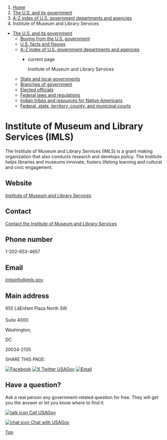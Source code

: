 1. [Home](/)
2. [The U.S. and its government](/about-the-us)
3. [A-Z index of U.S. government departments and agencies](/agency-index)
4. Institute of Museum and Library Services

* [The U.S. and its government](/about-the-us)
  + [Buying from the U.S. government](/buy-from-government)
  + [U.S. facts and figures](/facts-figures)
  + [A-Z index of U.S. government departments and agencies](/agency-index)
    - current page

      Institute of Museum and Library Services
  + [State and local governments](/state-local-governments)
  + [Branches of government](/branches-of-government)
  + [Elected officials](/elected-officials)
  + [Federal laws and regulations](/laws-and-regulations)
  + [Indian tribes and resources for Native Americans](/tribes)
  + [Federal, state, territory, county, and municipal courts](/courts)

Institute of Museum and Library Services
(IMLS)
===============================================

The Institute of Museum and Library Services (IMLS) is a grant making organization that also conducts research and develops policy. The Institute helps libraries and museums innovate, fosters lifelong learning and cultural and civic engagement.

Website
-------

[Institute of Museum and Library Services](https://www.imls.gov/)

Contact
-------

[Contact the Institute of Museum and Library Services](https://www.imls.gov/about/contact)

Phone number
------------

1-202-653-4657

Email
-----

[imlsinfo@imls.gov](mailto:imlsinfo@imls.gov)

Main address
------------

955 LâEnfant Plaza North SW
  

Suite 4000
  

Washington,

DC

20024-2135

SHARE THIS PAGE:

[![Facebook](/themes/custom/usagov/images/social-media-icons/Facebook_Icon.svg)](https://www.facebook.com/sharer/sharer.php?u=https://www.usa.gov/agencies/institute-of-museum-and-library-services&v=3)
[![X Twitter USAGov](/themes/custom/usagov/images/social-media-icons/X_Twitter_Icon.svg?version=2)](https://twitter.com/intent/tweet?source=webclient&text=https://www.usa.gov/agencies/institute-of-museum-and-library-services)
[![Email](/themes/custom/usagov/images/social-media-icons/Email_Icon.svg?version=2)](mailto:?subject=https://www.usa.gov/agencies/institute-of-museum-and-library-services)

Have a question?
----------------

Ask a real person any government-related question for free. They will get you the answer or let you know where to find it.

[![talk icon](/themes/custom/usagov/images/ICONS_talk.png)
Call USAGov](/phone)

[![chat icon](/themes/custom/usagov/images/ICONS_chat.png)
Chat with USAGov](/chat)

[Top](#main-content)